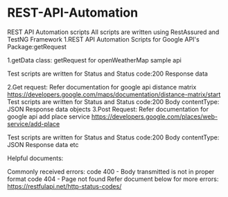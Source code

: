 # REST-API-Automation
REST API Automation scripts
All scripts are written using RestAssured and TestNG Framework
1.REST API Automation Scripts for Google API's
Package:getRequest

1.getData class: getRequest for openWeatherMap sample api 


Test scripts are written for
	Status and Status code:200
	Response data 


2.Get request: Refer documentation for google api distance matrix
https://developers.google.com/maps/documentation/distance-matrix/start
Test scripts are written for
	Status and Status code:200
	Body contentType: JSON
	Response data objects
3.Post Request: Refer documentation for google api add place service
https://developers.google.com/places/web-service/add-place

Test scripts are written for
	Status and Status code:200
	Body contentType: JSON
	Response data etc
  
  Helpful documents:

Commonly received errors:
code 400 - Body transmitted is not in proper format
code 404 - Page not found
Refer document below for more errors:
https://restfulapi.net/http-status-codes/

